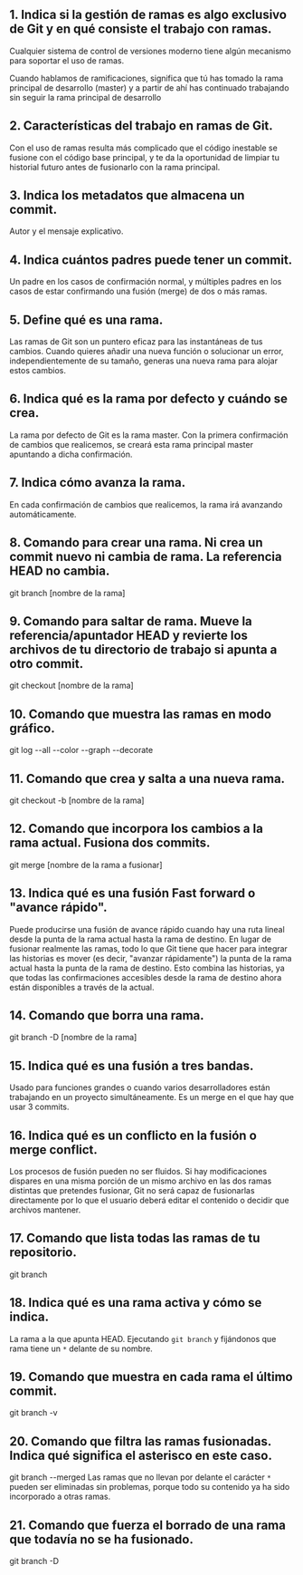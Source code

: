 ## 1. Indica si la gestión de ramas es algo exclusivo de Git y en qué consiste el trabajo con ramas.
Cualquier sistema de control de versiones moderno tiene algún mecanismo para soportar el uso de ramas.

Cuando hablamos de ramificaciones, significa que tú has tomado la rama principal de desarrollo (master) y a partir de ahí has continuado trabajando sin seguir la rama principal de desarrollo

## 2. Características del trabajo en ramas de Git.
Con el uso de ramas resulta más complicado que el código inestable se fusione con el código base principal, y te da la oportunidad de limpiar tu historial futuro antes de fusionarlo con la rama principal.

## 3. Indica los metadatos que almacena un commit.
Autor y el mensaje explicativo.

## 4. Indica cuántos padres puede tener un commit.
Un padre en los casos de confirmación normal, y múltiples padres en los casos de estar confirmando una fusión (merge) de dos o más ramas.

## 5. Define qué es una rama.
Las ramas de Git son un puntero eficaz para las instantáneas de tus cambios. Cuando quieres añadir una nueva función o solucionar un error, independientemente de su tamaño, generas una nueva rama para alojar estos cambios.

## 6. Indica qué es la rama por defecto y cuándo se crea.
La rama por defecto de Git es la rama master. Con la primera confirmación de cambios que realicemos, se creará esta rama principal master apuntando a dicha confirmación.

## 7. Indica cómo avanza la rama.
En cada confirmación de cambios que realicemos, la rama irá avanzando automáticamente.

## 8. Comando para crear una rama. Ni crea un commit nuevo ni  cambia de rama. La referencia HEAD no cambia.
git branch [nombre de la rama]

## 9. Comando para saltar de rama. Mueve la referencia/apuntador HEAD y revierte los archivos de tu directorio de trabajo si apunta a otro commit.
git checkout [nombre de la rama]

## 10. Comando que muestra las ramas en modo gráfico.
git log --all --color --graph --decorate

## 11. Comando que crea y salta a una nueva rama.
git checkout -b [nombre de la rama]

## 12. Comando que incorpora los cambios a la rama actual. Fusiona dos commits.
git merge [nombre de la rama a fusionar]

## 13. Indica qué es una fusión Fast forward o "avance rápido".
Puede producirse una fusión de avance rápido cuando hay una ruta lineal desde la punta de la rama actual hasta la rama de destino. En lugar de fusionar realmente las ramas, todo lo que Git tiene que hacer para integrar las historias es mover (es decir, "avanzar rápidamente") la punta de la rama actual hasta la punta de la rama de destino. Esto combina las historias, ya que todas las confirmaciones accesibles desde la rama de destino ahora están disponibles a través de la actual.

## 14. Comando que borra una rama.
git branch -D [nombre de la rama]

## 15. Indica qué es una fusión a tres bandas.
Usado para funciones grandes o cuando varios desarrolladores están trabajando en un proyecto simultáneamente.
Es un merge en el que hay que usar 3 commits.

## 16. Indica qué es un conflicto en la fusión o merge conflict.
Los procesos de fusión pueden no ser fluidos. Si hay modificaciones dispares en una misma porción de un mismo archivo en las dos ramas distintas que pretendes fusionar, Git no será capaz de fusionarlas directamente por lo que el usuario deberá editar el contenido o decidir que archivos mantener.

## 17. Comando que lista todas las ramas de tu repositorio.
git branch

## 18. Indica qué es una rama activa y cómo se indica.
La rama a la que apunta HEAD.
Ejecutando `git branch` y fijándonos que rama tiene un `*` delante de su nombre.

## 19. Comando que muestra en cada rama el último commit.
git branch -v

## 20. Comando que filtra las ramas fusionadas. Indica qué significa el asterisco en este caso.
git branch --merged
Las ramas que no llevan por delante el carácter `*` pueden ser eliminadas sin problemas, porque todo su contenido ya ha sido incorporado a otras ramas.

## 21. Comando que fuerza el borrado de una rama que todavía no se ha fusionado.
git branch -D